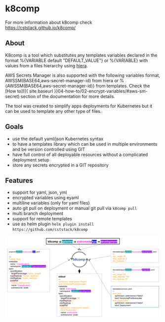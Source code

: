 # k8comp

For more information about k8comp check https://cststack.github.io/k8comp/

## About

K8comp is a tool which substitutes any templates variables declared in the format %{VARIABLE default "DEFAULT_VALUE"} or %{VARIABLE} with values from a files hierarchy using [hiera](https://rubygems.org/gems/hiera/versions/3.2.0).

AWS Secrets Manager is also supported with the following variables format, AWSSM(BASE64,aws-secret-manager-id) from hiera or %{AWSSM(BASE64,aws-secret-manager-id)} from templates. Check the [How to]({{ site.baseurl }}04-how-to/02-encrypt-variables/#aws-sm-secret) section of the documentation for more details.

The tool was created to simplify apps deployments for Kubernetes but it can be used to template any other type of files.  

## [](#goals)Goals

- use the default yaml/json Kubernetes syntax
- to have a templates library which can be used in multiple environments and be version controlled using GIT
- have full control of all deployable resources without a complicated deployment setup
- store any secrets encrypted in a GIT repository

## Features

- support for yaml, json, yml
- encrypted variables using eyaml
- multiline variables (only for yaml files)
- auto git pull on deployment or manual git pull via ```k8comp pull```
- multi branch deployment
- support for remote templates
- use as helm plugin `helm plugin install https://github.com/cststack/k8comp`

![how-it-works](docs/assets/docs-images/template-processing.png)
